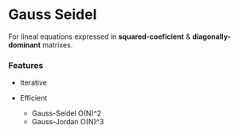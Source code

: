 # Gauss Seidel

For lineal equations expressed in **squared-coeficient** & **diagonally-dominant** matrixes.

### Features

* Iterative

* Efficient
    * Gauss-Seidel O(N)^2 
    * Gauss-Jordan O(N)^3
